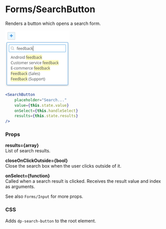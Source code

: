 Forms/SearchButton
==================
Renders a button which opens a search form.

![Search button example](../../assets/images/search-button-1.png)

```jsx
<SearchButton
    placeholder="Search..."
    value={this.state.value}
    onSelect={this.handleSelect}
    results={this.state.results}
/>
```

### Props

**results={array}**  
List of search results.

**closeOnClickOutside={bool}**  
Close the search box when the user clicks outside of it.

**onSelect={function}**  
Called when a search result is clicked. Receives the result value and index as arguments.

See also `Forms/Input` for more props.

### CSS
Adds `dp-search-button` to the root element.
